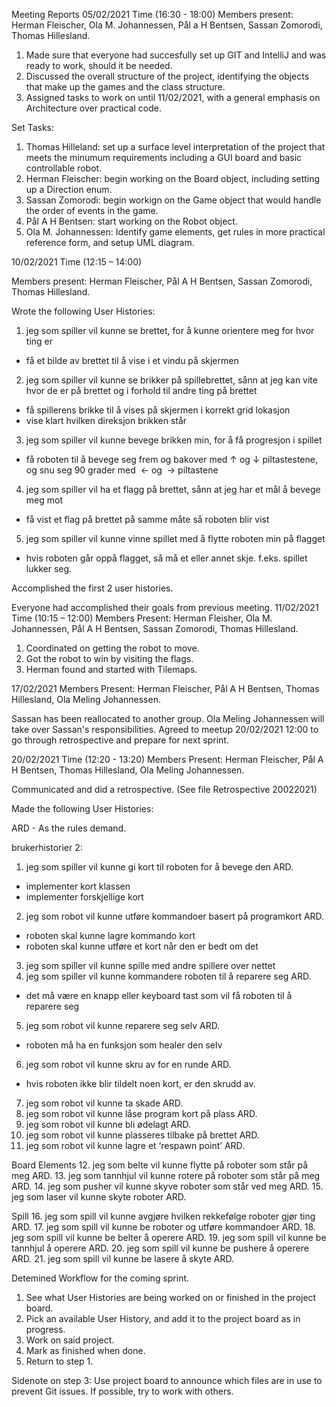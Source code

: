 Meeting Reports
05/02/2021 Time (16:30 - 18:00)
Members present: Herman Fleischer, Ola M. Johannessen, Pål a H Bentsen, Sassan Zomorodi, Thomas Hillesland.
1. Made sure that everyone had succesfully set up GIT and IntelliJ and was ready to work, should it be needed.
2. Discussed the overall structure of the project, identifying the objects that make up the games and the class structure.
3. Assigned tasks to work on until 11/02/2021, with a general emphasis on Architecture over practical code.

Set Tasks:
1. Thomas Hilleland: set up a surface level interpretation of the project that meets the minumum requirements including a GUI board and basic controllable robot.
2.  Herman Fleischer: begin working on the Board object, including setting up a Direction enum.
3. Sassan Zomorodi: begin workign on the Game object that would handle the order of events in the game.
4. Pål A H Bentsen: start working on the Robot object.
5. Ola M. Johannessen: Identify game elements, get rules in more practical reference form, and setup UML diagram.


10/02/2021 Time (12:15 – 14:00)

Members present: Herman Fleischer, Pål A H Bentsen, Sassan Zomorodi, Thomas Hillesland.

Wrote the following User Histories:
1. jeg som spiller vil kunne se brettet, for å kunne orientere meg for hvor ting er
 - få et bilde av brettet til å vise i et vindu på skjermen
2. jeg som spiller vil kunne se brikker på spillebrettet, sånn at jeg kan vite hvor de er på brettet og i forhold til andre ting på brettet
 - få spillerens brikke til å vises på skjermen i korrekt grid lokasjon
 - vise klart hvilken direksjon brikken står
3. jeg som spiller vil kunne bevege brikken min, for å få progresjon i spillet
 - få roboten til å bevege seg frem og bakover med ↑ og ↓ piltastestene, og snu seg 90 grader med  ← og  → piltastene  
4. jeg som spiller vil ha et flagg på brettet, sånn at jeg har et mål å bevege meg mot
 - få vist et flag på brettet på samme måte så roboten blir vist
5. jeg som spiller vil kunne vinne spillet med å flytte roboten min på flagget
 - hvis roboten går oppå flagget, så må et eller annet skje. f.eks. spillet lukker seg.

Accomplished the first 2 user histories.

Everyone had accomplished their goals from previous meeting.
11/02/2021 Time (10:15  – 12:00)
Members Present: Herman Fleisher, Ola M. Johannessen, Pål A H Bentsen, Sassan Zomorodi, Thomas Hillesland.
1. Coordinated on getting the robot to move.
2. Got the robot to win by visiting the flags.
3. Herman found and started with Tilemaps.


17/02/2021
Members Present: Herman Fleischer, Pål A H Bentsen, Thomas Hillesland, Ola Meling Johannessen.

Sassan has been reallocated to another group.
Ola Meling Johannessen will take over Sassan's responsibilities.
Agreed to meetup 20/02/2021 12:00 to go through retrospective and prepare for next sprint.


20/02/2021 Time (12:20 - 13:20)
Members Present: Herman Fleischer, Pål A H Bentsen, Thomas Hillesland, Ola Meling Johannessen.

Communicated and did a retrospective. (See file Retrospective 20022021)

Made the following User Histories:

ARD - As the rules demand.

brukerhistorier 2:
1. jeg som spiller vil kunne gi kort til roboten for å bevege den ARD.
 - implementer kort klassen
 - implementer forskjellige kort
2. jeg som robot vil kunne utføre kommandoer basert på programkort ARD.
 - roboten skal kunne lagre kommando kort
 - roboten skal kunne utføre et kort når den er bedt om det
3. jeg som spiller vil kunne spille med andre spillere over nettet
4. jeg som spiller vil kunne kommandere roboten til å reparere seg ARD.
 - det må være en knapp eller keyboard tast som vil få roboten til å reparere seg
5. jeg som robot vil kunne reparere seg selv ARD.
 - roboten må ha en funksjon som healer den selv
6. jeg som robot vil kunne skru av for en runde ARD.
 - hvis roboten ikke blir tildelt noen kort, er den skrudd av.
7. jeg som robot vil kunne ta skade ARD.
8. jeg som robot vil kunne låse program kort på plass ARD.
9. jeg som robot vil kunne bli ødelagt ARD.
10. jeg som robot vil kunne plasseres tilbake på brettet ARD.
11. jeg som robot vil kunne lagre et ‘respawn point’ ARD.

Board Elements
12. jeg som belte vil kunne flytte på roboter som står på meg ARD.
13. jeg som tannhjul vil kunne rotere på roboter som står på meg ARD.
14. jeg som pusher vil kunne skyve roboter som står ved meg ARD.
15. jeg som laser vil kunne skyte roboter ARD.

Spill
16. jeg som spill vil kunne avgjøre hvilken rekkefølge roboter gjør ting ARD.
17. jeg som spill vil kunne be roboter og utføre kommandoer ARD.
18. jeg som spill vil kunne be belter å operere ARD.
19. jeg som spill vil kunne be tannhjul å operere ARD.
20. jeg som spill vil kunne be pushere å operere ARD.
21. jeg som spill vil kunne be lasere å skyte ARD.

Detemined Workflow for the coming sprint.
1. See what User Histories are being worked on or finished in the project board.
2. Pick an available User History, and add it to the project board as in progress.
3. Work on said project.
4. Mark as finished when done.
5. Return to step 1.

Sidenote on step 3: Use project board to announce which files are in use to prevent Git issues.
If possible, try to work with others.
